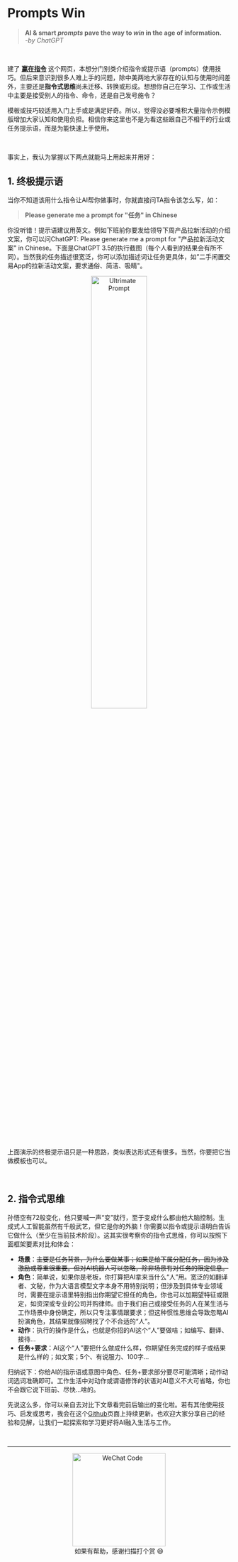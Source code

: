 # Prompts Win


> **AI & smart *prompts* pave the way to *win* in the age of information.**
> &nbsp;   
> *-by ChatGPT*   

&nbsp;
&nbsp;
&nbsp;

建了 **[赢在指令](prompts.win)** 这个网页，本想分门别类介绍指令或提示语（prompts）使用技巧。但后来意识到很多人难上手的问题，除中美两地大家存在的认知与使用时间差外，主要还是**指令式思维**尚未迁移、转换或形成。想想你自己在学习、工作或生活中主要是接受别人的指令、命令，还是自己发号施令？

模板或技巧较适用入门上手或是满足好奇。所以，觉得没必要堆积大量指令示例模版增加大家认知和使用负担。相信你来这里也不是为看这些跟自己不相干的行业或任务提示语，而是为能快速上手使用。

&nbsp;

事实上，我认为掌握以下两点就能马上用起来并用好：


## 1. 终极提示语

当你不知道该用什么指令让AI帮你做事时，你就直接问TA指令该怎么写，如：

> **Please generate me a prompt for "任务" in Chinese** 



你没听错！提示语建议用英文。例如下班前你要发给领导下周产品拉新活动的介绍文案，你可以问ChatGPT: Please generate me a prompt for "产品拉新活动文案" in Chinese。下面是ChatGPT 3.5的执行截图（每个人看到的结果会有所不同）。当然我的任务描述很宽泛，你可以添加描述词让任务更具体，如”二手闲置交易App的拉新活动文案，要求通俗、简洁、吸睛"。

<div align=center>
<img width="50%" height="50%" src="https://pic.peo.pw/a/2023/04/01/6427abb52dc5c.png" alt="Ultrimate Prompt"  >
</div>

上面演示的终极提示语只是一种思路，类似表达形式还有很多。当然，你要把它当做模板也可以。

&nbsp;

## 2. 指令式思维

孙悟空有72般变化，他只要喊一声“变”就行，至于变成什么都由他大脑控制。生成式人工智能虽然有千般武艺，但它是你的外脑！你需要以指令或提示语明白告诉它做什么（至少在当前技术阶段）。这其实很考察你的指令式思维，你可以按照下面框架要素对比和体会：

- **场景**：~~主要是任务背景，为什么要做某事；如果是给下属分配任务，因为涉及激励或尊重很重要。但对AI机器人可以忽略，除非场景有对任务的限定信息。~~
- **角色**：简单说，如果你是老板，你打算把AI拿来当什么“人”用。宽泛的如翻译者、文秘，作为大语言模型文字本身不用特别说明；但涉及到具体专业领域时，需要在提示语里特别指出你期望它担任的角色，你也可以加期望特征或限定，如资深或专业的公司并购律师。由于我们自己或接受任务的人在某生活与工作场景中身份确定，所以只专注事情跟要求；但这种惯性思维会导致忽略AI扮演角色，其结果就像招聘找了个不合适的“人”。
- **动作**：执行的操作是什么，也就是你招的AI这个“人”要做啥；如编写、翻译、接待...
- **任务+要求**：AI这个“人”要把什么做成什么样，你期望任务完成的样子或结果是什么样的；如文案；5个、有说服力、100字...

归纳说下：你给AI的指示语或意图中角色、任务+要求部分要尽可能清晰；动作动词选词准确即可。工作生活中对动作或谓语修饰的状语对AI意义不大可省略，你也不会跟它说下班前、尽快...啥的。

先说这么多，你可以亲自去对比下文章看完前后输出的变化啦。若有其他使用技巧、启发或思考，我会在这个[Github](https://github.com/iamleeron/prompts-win)页面上持续更新。也欢迎大家分享自己的经验和见解，让我们一起探索和学习更好将AI融入生活与工作。

&nbsp;



---

<div align=center>
<img width="210" height="210" src="https://pic.peo.pw/a/2023/04/01/6427b65a4dfd4.jpg"  alt="WeChat Code" >
</div>


<div align=center>
如果有帮助，感谢扫描打个赏 😄 
</div>


&nbsp;
&nbsp;


